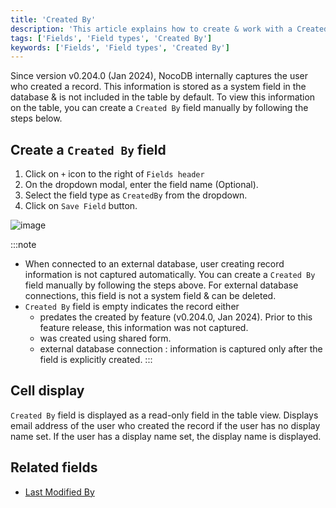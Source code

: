 ```yaml
---
title: 'Created By'
description: 'This article explains how to create & work with a Created By field.'
tags: ['Fields', 'Field types', 'Created By']
keywords: ['Fields', 'Field types', 'Created By']
---
```


Since version v0.204.0 (Jan 2024), NocoDB internally captures the user who created a record. This information is stored as a system field in the database & is not included in the table by default. To view this information on the table, you can create a `Created By` field manually by following the steps below.

## Create a `Created By` field
1. Click on `+` icon to the right of `Fields header`
2. On the dropdown modal, enter the field name (Optional).
3. Select the field type as `CreatedBy` from the dropdown.
4. Click on `Save Field` button.

![image](/img/v2/fields/types/created-by.png)

:::note
- When connected to an external database, user creating record information is not captured automatically. You can create a `Created By` field manually by following the steps above. For external database connections, this field is not a system field & can be deleted.
- `Created By` field is empty indicates the record either
  - predates the created by feature (v0.204.0, Jan 2024). Prior to this feature release, this information was not captured.
  - was created using shared form.
  - external database connection : information is captured only after the field is explicitly created.
:::

## Cell display
`Created By` field is displayed as a read-only field in the table view. Displays email address of the user who created the record if the user has no display name set. If the user has a display name set, the display name is displayed.

## Related fields
- [Last Modified By](030.last-modified-by.md)


